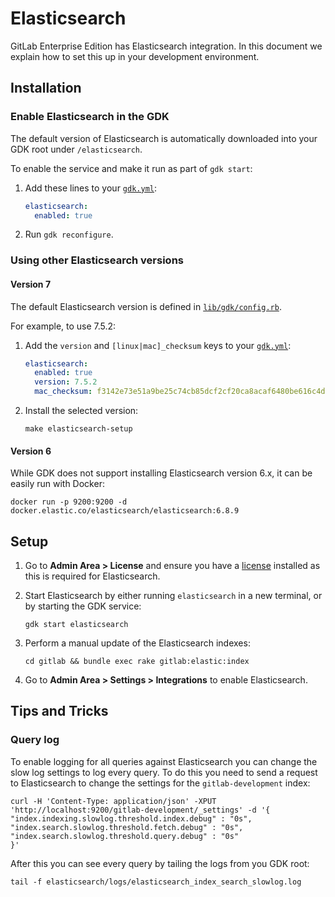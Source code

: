 # Elasticsearch

GitLab Enterprise Edition has Elasticsearch integration. In this
document we explain how to set this up in your development
environment.

## Installation

### Enable Elasticsearch in the GDK

The default version of Elasticsearch is automatically downloaded into your GDK root under `/elasticsearch`.

To enable the service and make it run as part of `gdk start`:

1. Add these lines to your [`gdk.yml`](../configuration.md):

   ```yaml
   elasticsearch:
     enabled: true
   ```

1. Run `gdk reconfigure`.

### Using other Elasticsearch versions

#### Version 7

The default Elasticsearch version is defined in [`lib/gdk/config.rb`](../../lib/gdk/config.rb).

For example, to use 7.5.2:

1. Add the `version` and `[linux|mac]_checksum` keys to your [`gdk.yml`](../configuration.md):

   ```yaml
   elasticsearch:
     enabled: true
     version: 7.5.2
     mac_checksum: f3142e73e51a9be25c74cb85dcf2cf20ca8acaf6480be616c4dd0404469e5f22a086efbe81dc975d0af19543437e8daf45d41a5952750048b01517857a00c676
   ```

1. Install the selected version:

   ```shell
   make elasticsearch-setup
   ```

#### Version 6

While GDK does not support installing Elasticsearch version 6.x, it can be easily run with Docker:

```shell
docker run -p 9200:9200 -d docker.elastic.co/elasticsearch/elasticsearch:6.8.9
```

## Setup

1. Go to **Admin Area > License** and ensure you have a [license](https://about.gitlab.com/handbook/developer-onboarding/#working-on-gitlab-ee) installed as this is required for Elasticsearch.

1. Start Elasticsearch by either running `elasticsearch` in a new terminal, or
   by starting the GDK service:

   ```shell
   gdk start elasticsearch
   ```

1. Perform a manual update of the Elasticsearch indexes:

   ```shell
   cd gitlab && bundle exec rake gitlab:elastic:index
   ```

1. Go to **Admin Area > Settings > Integrations** to enable Elasticsearch.

## Tips and Tricks

### Query log

To enable logging for all queries against Elasticsearch you can change the slow
log settings to log every query. To do this you need to send a request to
Elasticsearch to change the settings for the `gitlab-development` index:

```shell
curl -H 'Content-Type: application/json' -XPUT 'http://localhost:9200/gitlab-development/_settings' -d '{
"index.indexing.slowlog.threshold.index.debug" : "0s",
"index.search.slowlog.threshold.fetch.debug" : "0s",
"index.search.slowlog.threshold.query.debug" : "0s"
}'
```

After this you can see every query by tailing the logs from you GDK root:

```shell
tail -f elasticsearch/logs/elasticsearch_index_search_slowlog.log
```
